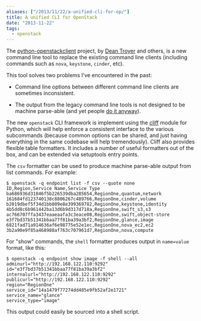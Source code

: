 ```yaml
---
aliases: ["/2013/11/22/a-unified-cli-for-op/"]
title: A unified CLI for OpenStack
date: "2013-11-22"
tags:
  - openstack
---
```


The [python-openstackclient][1] project, by [Dean Troyer][] and
others, is a new command line tool to replace the existing command
line clients (including commands such as `nova`, `keystone`, `cinder`,
etc).

[dean troyer]: https://github.com/dtroyer

This tool solves two problems I've encountered in the past:

- Command line options between different command line clients are
  sometimes inconsistent.

- The output from the legacy command line tools is not designed to be
  machine parse-able (and yet people [do it anyway][1]).

The new `openstack` CLI framework is implement using the [cliff][3]
module for Python, which will help enforce a consistent interface to
the various subcommands (because common options can be shared, and
just having everything in the same codebase will help tremendously).
Cliff also provides flexible table formatters.  It includes a number
of useful formatters out of the box, and can be extended via
setuptools entry points.

The `csv` formatter can be used to produce machine parse-able output
from list commands.  For example:

    $ openstack -q endpoint list -f csv --quote none
    ID,Region,Service Name,Service Type
    ba686936d31846f5b226539dba285654,RegionOne,quantum,network
    161684fd123740138c8806267c489766,RegionOne,cinder,volume
    b2019dbef5f34d1bb809e8e399369782,RegionOne,keystone,identity
    4b5dd8c6b961442ba13d6b9d317d718a,RegionOne,swift_s3,s3
    ac766707ffa3437eaaeaafa3c3eace08,RegionOne,swift,object-store
    e3f7bd37b51341bbaa77f81ba39a3bf2,RegionOne,glance,image
    6821fad71a914636af6e98775e52e1ec,RegionOne,nova_ec2,ec2
    3b2a90e9f85a468988af763c707961d7,RegionOne,nova,compute

For "show" commands, the `shell` formatter produces output in
`name=value` format, like this:

    $ openstack -q endpoint show image -f shell --all
    adminurl="http://192.168.122.110:9292"
    id="e3f7bd37b51341bbaa77f81ba39a3bf2"
    internalurl="http://192.168.122.110:9292"
    publicurl="http://192.168.122.110:9292"
    region="RegionOne"
    service_id="14a1479f77274dd485e9fb52af2e1721"
    service_name="glance"
    service_type="image"

This output could easily be sourced into a shell script.

[1]: https://github.com/openstack/python-openstackclient
[2]: https://github.com/stackforge/puppet-keystone/blob/e100e057bb2f6517fc6c5caad46a053864aa5328/lib/puppet/provider/keystone.rb#L167
[3]: https://github.com/dreamhost/cliff

